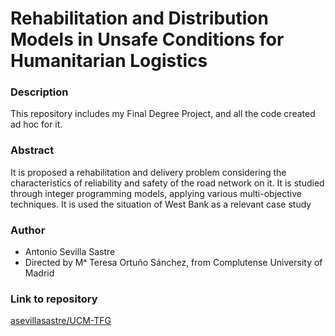 # Rehabilitation and Distribution Models in Unsafe Conditions for Humanitarian Logistics

### Description
This repository includes my Final Degree Project, and all the code created ad hoc for it.

### Abstract
It is proposed a rehabilitation and delivery problem considering the characteristics of reliability and safety of the road network on it.
It is studied through integer programming models, applying various multi-objective techniques.
It is used the situation of West Bank as a relevant case study

### Author
- Antonio Sevilla Sastre
- Directed by Mᵃ Teresa Ortuño Sánchez, from Complutense University of Madrid

### Link to repository
[asevillasastre/UCM-TFG](https://github.com/asevillasastre/UCM-TFG)
